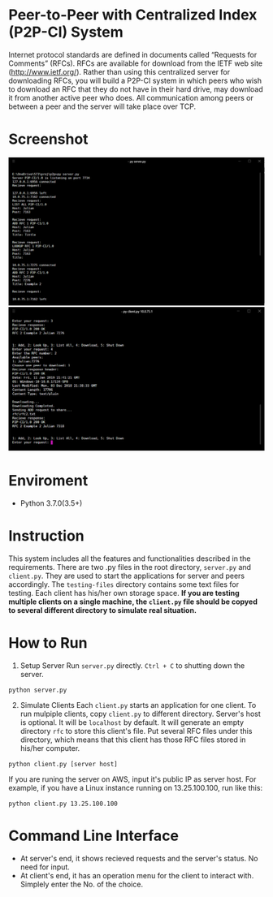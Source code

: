 # Peer-to-Peer with Centralized Index (P2P-CI) System

Internet protocol standards are defined in documents called “Requests for Comments” (RFCs). RFCs are available for download from the IETF web site (http://www.ietf.org/). Rather than using this centralized server for downloading RFCs, you will build a P2P-CI system in which peers who wish to download an RFC that they do not have in their hard drive, may download it from another active peer who does. All communication among peers or between a peer and the server will take place over TCP. 

# Screenshot
![](testing-files/server.png)
![](testing-files/client.png)

# Enviroment
- Python 3.7.0(3.5+)

# Instruction
This system includes all the features and functionalities described in the requirements. There are two .py files in the root directory, `server.py` and `client.py`. They are used to start the applications for server and peers accordingly. The `testing-files` directory contains some text files for testing. Each client has his/her own storage space. **If you are testing multiple clients on a single machine, the `client.py` file should be copyed to several different directory to simulate real situation.**

# How to Run
1. Setup Server
Run `server.py` directly. `Ctrl + C` to shutting down the server.
```
python server.py
```

2. Simulate Clients
Each `client.py` starts an application for one client. To run mulpiple clients, copy `client.py` to different directory. Server's host is optional. It will be `localhost` by default.  It will generate an empty directory `rfc` to store this client's file. Put several RFC files under this directory, which means that this client has those RFC files stored in his/her computer.
```
python client.py [server host]
```
If you are runing the server on AWS, input it's public IP as server host. For example, if you have a Linux instance running on 13.25.100.100, run like this:
```
python client.py 13.25.100.100
```
# Command Line Interface
- At server's end, it shows recieved requests and the server's status. No need for input.
- At client's end, it has an operation menu for the client to interact with. Simplely enter the No. of the choice.
